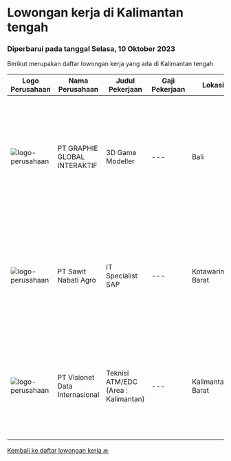 
  # Lowongan kerja di Kalimantan tengah

  ### Diperbarui pada tanggal Selasa, 10 Oktober 2023

  Berikut merupakan daftar lowongan kerja yang ada di Kalimantan tengah

  |Logo Perusahaan | Nama Perusahaan | Judul Pekerjaan | Gaji Pekerjaan | Lokasi | Deskripsi | Tanggal diunggah | Pranala |
  | -------------- | --------------- | --------------- | --------- | --------- | -------------- | ------- | ----------- |
  |![logo-perusahaan](https://image-service-cdn.seek.com.au/4cf2a680e40684f2c1e45f1d04725525a26ebc67/ee4dce1061f3f616224767ad58cb2fc751b8d2dc)|PT GRAPHIE GLOBAL INTERAKTIF|3D Game Modeller|---|Bali|Job Responsibilities: Creating 3D Model character for game Smoothing a 3D file Editing 3D File UV Unwrap texturing Humanoid Rigging Required Software...|Selasa, 03 Oktober 2023|https://www.jobstreet.co.id/id/job/3d-game-modeller-4486438?token=0~99d92b02-4669-4b69-9350-6e51a5196f10&sectionRank=1&jobId=jobstreet-id-job-4486438|
|![logo-perusahaan](https://image-service-cdn.seek.com.au/502e8e599f5642905217db0c13c25554e70d8e75/ee4dce1061f3f616224767ad58cb2fc751b8d2dc)|PT Sawit Nabati Agro|IT Specialist SAP|---|Kotawaringin Barat|Requirement : Bachelor of D3/S1 Information Systems / Informatics Engineering / Computer Engineering Have SAP Experience and a minimum of 2 years...|Rabu, 04 Oktober 2023|https://www.jobstreet.co.id/id/job/it-specialist-sap-4488139?token=0~99d92b02-4669-4b69-9350-6e51a5196f10&sectionRank=2&jobId=jobstreet-id-job-4488139|
|![logo-perusahaan](https://image-service-cdn.seek.com.au/84d23b3586ee4efd70ea62878095fcc6b1639e33/ee4dce1061f3f616224767ad58cb2fc751b8d2dc)|PT Visionet Data Internasional|Teknisi ATM/EDC (Area : Kalimantan)|---|Kalimantan Barat|*) Menangani kebutuhan pelanggan di lokasi pelanggan agar terpenuhi SLA yang telah ditentukan.*) Menganalisa problem/case dengan akurat untuk...|Selasa, 12 September 2023|https://www.jobstreet.co.id/id/job/teknisi-atm-edc-area-%3A-kalimantan-4466719?token=0~99d92b02-4669-4b69-9350-6e51a5196f10&sectionRank=3&jobId=jobstreet-id-job-4466719|


  [Kembali ke daftar lowongan kerja 🔙](../README.md#daftar-lowongan-kerja)
  